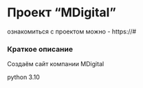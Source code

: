 # Проект “MDigital”

ознакомиться с проектом можно - https://#

### Краткое описание
Создаём сайт компании MDigital

python 3.10